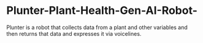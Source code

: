 # Plunter-Plant-Health-Gen-AI-Robot-
Plunter is a robot that collects data from a plant and other variables and then returns that data and expresses it via voicelines.
